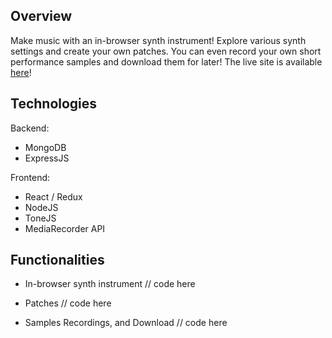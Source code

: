 ## Overview
Make music with an in-browser synth instrument! Explore various synth settings and create your own patches. You can even record your own short performance samples and download them for later! The live site is available <a href="https://synthgarden.herokuapp.com" target="_blank">here</a>!


## Technologies
Backend:
- MongoDB
- ExpressJS

Frontend:
- React / Redux
- NodeJS
- ToneJS
- MediaRecorder API

## Functionalities
- In-browser synth instrument
// code here

- Patches
// code here

- Samples Recordings, and Download
// code here
